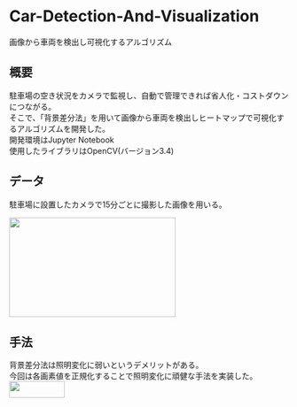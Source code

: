 # Car-Detection-And-Visualization
画像から車両を検出し可視化するアルゴリズム
## 概要
駐車場の空き状況をカメラで監視し、自動で管理できれば省人化・コストダウンにつながる。  
そこで、「背景差分法」を用いて画像から車両を検出しヒートマップで可視化するアルゴリズムを開発した。  
開発環境はJupyter Notebook  
使用したライブラリはOpenCV(バージョン3.4)
## データ
駐車場に設置したカメラで15分ごとに撮影した画像を用いる。  
  
<img src = "https://user-images.githubusercontent.com/63439267/79410632-f13b9280-7fdb-11ea-880c-8a5a6cadc6b3.jpg" width = "300" height = "180">
  
## 手法
背景差分法は照明変化に弱いというデメリットがある。  
今回は各画素値を正規化することで照明変化に頑健な手法を実装した。  
<img src = "https://user-images.githubusercontent.com/63439267/79412123-aface680-7fdf-11ea-8c9e-46e8317caabd.PNG" width = "100" height = "30">  
